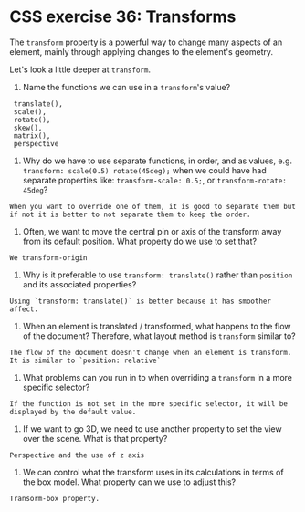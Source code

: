 # CSS exercise 36: Transforms

The `transform` property is a powerful way to change many aspects of an element, mainly through applying changes to the element's geometry.

Let's look a little deeper at `transform`.

1. Name the functions we can use in a `transform`'s value?
```
 translate(),
 scale(),
 rotate(),
 skew(),
 matrix(),
 perspective
```
1. Why do we have to use separate functions, in order, and as values, e.g. `transform: scale(0.5) rotate(45deg);` when we could have had separate properties like: `transform-scale: 0.5;`, or `transform-rotate: 45deg`?
```
When you want to override one of them, it is good to separate them but if not it is better to not separate them to keep the order.
```
1. Often, we want to move the central pin or axis of the transform away from its default position. What property do we use to set that?
```
We transform-origin
```
1. Why is it preferable to use `transform: translate()` rather than `position` and its associated properties?
```
Using `transform: translate()` is better because it has smoother affect.
```
1. When an element is translated / transformed, what happens to the flow of the document? Therefore, what layout method is `transform` similar to?
```
The flow of the document doesn't change when an element is transform. It is similar to `position: relative`
```
1. What problems can you run in to when overriding a `transform` in a more specific selector?
```
If the function is not set in the more specific selector, it will be displayed by the default value.
```
1. If we want to go 3D, we need to use another property to set the view over the scene. What is that property?
```
Perspective and the use of z axis
```
1. We can control what the transform uses in its calculations in terms of the box model. What property can we use to adjust this?
```
Transorm-box property.
```
